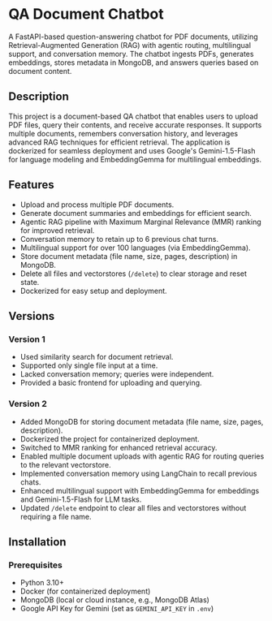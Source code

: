 # QA Document Chatbot

A FastAPI-based question-answering chatbot for PDF documents, utilizing Retrieval-Augmented Generation (RAG) with agentic routing, multilingual support, and conversation memory. The chatbot ingests PDFs, generates embeddings, stores metadata in MongoDB, and answers queries based on document content.

## Description

This project is a document-based QA chatbot that enables users to upload PDF files, query their contents, and receive accurate responses. It supports multiple documents, remembers conversation history, and leverages advanced RAG techniques for efficient retrieval. The application is dockerized for seamless deployment and uses Google's Gemini-1.5-Flash for language modeling and EmbeddingGemma for multilingual embeddings.

## Features

- Upload and process multiple PDF documents.
- Generate document summaries and embeddings for efficient search.
- Agentic RAG pipeline with Maximum Marginal Relevance (MMR) ranking for improved retrieval.
- Conversation memory to retain up to 6 previous chat turns.
- Multilingual support for over 100 languages (via EmbeddingGemma).
- Store document metadata (file name, size, pages, description) in MongoDB.
- Delete all files and vectorstores (`/delete`) to clear storage and reset state.
- Dockerized for easy setup and deployment.

## Versions

### Version 1
- Used similarity search for document retrieval.
- Supported only single file input at a time.
- Lacked conversation memory; queries were independent.
- Provided a basic frontend for uploading and querying.

### Version 2
- Added MongoDB for storing document metadata (file name, size, pages, description).
- Dockerized the project for containerized deployment.
- Switched to MMR ranking for enhanced retrieval accuracy.
- Enabled multiple document uploads with agentic RAG for routing queries to the relevant vectorstore.
- Implemented conversation memory using LangChain to recall previous chats.
- Enhanced multilingual support with EmbeddingGemma for embeddings and Gemini-1.5-Flash for LLM tasks.
- Updated `/delete` endpoint to clear all files and vectorstores without requiring a file name.

## Installation

### Prerequisites
- Python 3.10+
- Docker (for containerized deployment)
- MongoDB (local or cloud instance, e.g., MongoDB Atlas)
- Google API Key for Gemini (set as `GEMINI_API_KEY` in `.env`)


